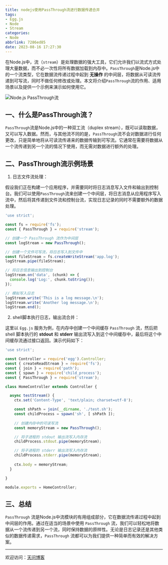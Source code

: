 ```yaml
---
title: nodejs使用PassThrough流进行数据传递合并
tags:
- Egg.js
- Node
- Stream
categories:
- Node
abbrlink: 7286ed85
date: 2023-08-16 17:27:30
---
```


在Node.js中，流（`stream`）是处理数据的强大工具，它们允许我们以流式方式处理大量数据，而不必一次性将所有数据加载到内存中。`PassThrough`是Node.js中的一个流类型，它在数据流传递过程中起到 **无操作** 的中间层，将数据从可读流传递到可写流，同时不做任何修改或处理。本文将介绍`PassThrough`流的作用、适用场景以及提供一个示例来演示如何使用它。

![Node.js PassThrough流](https://tiven.cn/static/img/nodejs-01-gv0ZongC.jpg)

[//]: # (<!-- more -->)

## 一、什么是PassThrough流？

`PassThrough`流是Node.js中的一种双工流（duplex stream），既可以读取数据，又可以写入数据。然而，与其他流不同的是，`PassThrough`流不会对数据进行任何更改，只是简单地将从可读流传递来的数据传输到可写流。它通常在需要将数据从一个流传递到另一个流的情况下使用，而无需对数据进行额外的处理。

## 二、PassThrough流示例场景

1. 日志文件流处理：

假设我们正在构建一个应用程序，并需要同时将日志消息写入文件和输出到控制台。我们可以使用`PassThrough`流来创建一个中间层，将日志消息从应用程序写入流中，然后将其传递到文件流和控制台流，实现日志记录的同时不需要额外的数据处理。

```js
'use strict';

const fs = require('fs');
const { PassThrough } = require('stream');

// 创建一个 PassThrough 流作为中间层
const logStream = new PassThrough();

// 创建一个文件可写流，将日志写入到文件中
const fileStream = fs.createWriteStream('app.log');
logStream.pipe(fileStream);

// 将日志信息输出到控制台
logStream.on('data', (chunk) => {
  console.log('Log:', chunk.toString());
});

// 模拟写入日志
logStream.write('This is a log message.\n');
logStream.write('Another log message.\n');
logStream.end();
```

2. shell脚本执行日志，输出流合并：

这里以 `Egg.js` 服务为例，在内存中创建一个中间缓存 `PassThrough` 流，然后把 shell 脚本执行的 **stdout** 和 **stderr** 输出流写入到这个中间缓存中，最后将这个中间缓存流通过接口返回。演示代码如下：

```js
'use strict';

const Controller = require('egg').Controller;
const { createReadStream } = require('fs');
const { join } = require('path');
const { spawn } = require('child_process');
const { PassThrough } = require('stream');

class HomeController extends Controller {

  async testStream() {
    ctx.set('Content-Type', 'text/plain; charset=utf-8');

    const shPath = join(__dirname, './test.sh');
    const childProcess = spawn('sh', [ shPath ]);
    
    // 创建内存中的可读写流
    const memoryStream = new PassThrough();

    // 将子进程的 stdout 输出流写入内存流
    childProcess.stdout.pipe(memoryStream);

    // 将子进程的 stderr 输出流写入内存流
    childProcess.stderr.pipe(memoryStream);
    
    ctx.body = memoryStream;
  }

}

module.exports = HomeController;
```

## 三、总结

`PassThrough` 流是Node.js中流模块的有用组成部分，它在数据流传递过程中起到中间层的作用。通过在适当的场景中使用 `PassThrough` 流，我们可以轻松地将数据从一个流传递到另一个流，同时保持数据的原样性。无论是日志记录还是其他类似的数据传递需求，`PassThrough` 流都可以为我们提供一种简单而有效的解决方案。


---

欢迎访问：[天问博客](https://tiven.cn/p/7286ed85/ "天问博客-专注于大前端技术")

